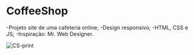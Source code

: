 # CoffeeShop

-Projeto site de uma cafeteria online;
-Design responsivo;
-HTML, CSS e JS;
-Inspiração: Mr. Web Designer.

![CS-print](https://user-images.githubusercontent.com/86625044/161387470-b223fb55-d863-40ca-b501-aa4570cf8568.png)
